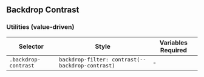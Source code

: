 ## Backdrop Contrast

### Utilities (value-driven)

| Selector             | Style                                            | Variables Required |
| -------------------- | ------------------------------------------------ | ------------------ |
| `.backdrop-contrast` | `backdrop-filter: contrast(--backdrop-contrast)` | -                  |
